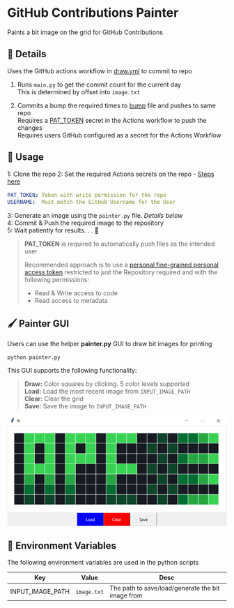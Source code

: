 # GitHub Contributions Painter

Paints a bit image on the grid for GitHub Contributions

## 📓 Details

Uses the GitHub actions workflow in [draw.yml](.github/workflows/draw.yml) to commit to repo

1) Runs `main.py` to get the commit count for the current day   
This is determined by offset into `image.txt`  
     
2) Commits a bump the required times to [bump](bump) file and pushes to same repo  
   Requires a [PAT_TOKEN](https://docs.github.com/en/actions/security-guides/automatic-token-authentication#about-the-github_token-secret) secret in the Actions workflow to push the changes  
   Requires users GitHub configured as a secret for the Actions Workflow

## 🥼 Usage 

1: Clone the repo 
2: Set the required Actions secrets on the repo - [Steps here](https://docs.github.com/en/actions/security-guides/encrypted-secrets#creating-encrypted-secrets-for-a-repository)
```yaml
PAT_TOKEN: Token with write permission for the repo
USERNAME:  Must match the GitHub Username for the User
``` 
3: Generate an image using the `painter.py` file. _Details below_  
4: Commit & Push the required image to the repository  
5: Wait patiently for results. . . 🥱

> **PAT_TOKEN** is required to automatically push files as the intended user  
> 
> Recommended approach is to use a [personal fine-grained personal access token](https://docs.github.com/en/authentication/keeping-your-account-and-data-secure/creating-a-personal-access-token#creating-a-fine-grained-personal-access-token) restricted to just the Repository required and with the following permissions:
> - Read & Write access to code
> - Read access to metadata

## 🖌 Painter GUI 

Users can use the helper **painter.py** GUI to draw bit images for printing

```
python painter.py
```

This GUI supports the following functionality:

> **Draw:**  Color squares by clicking. 5 color levels supported  
**Load:**  Load the most recent image from `INPUT_IMAGE_PATH`  
**Clear:** Clear the grid    
**Save:**  Save the image to `INPUT_IMAGE_PATH`  


![GUI Example](readme_images/img_1.png)

## 🔑 Environment Variables

The following environment variables are used in the python scripts

| Key | Value | Desc |
| --- | ---| ---|
| INPUT_IMAGE_PATH | `image.txt` | The path to save/load/generate the bit image from |